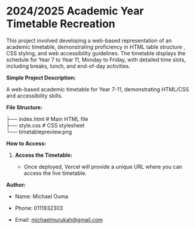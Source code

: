 # 2024/2025 Academic Year Timetable Recreation

This project involved developing a web-based representation of an academic timetable, demonstrating proficiency in HTML table structure , CSS styling, and web accessibility guidelines. The timetable displays the schedule for Year 7 to Year 11, Monday to Friday, with detailed time slots, including breaks, lunch, and end-of-day activities.

**Simple Project Description:**

A web-based academic timetable for Year 7-11, demonstrating HTML/CSS and accessibility skills.

**File Structure:**


├── index.html       # Main HTML file  
├── style.css        # CSS stylesheet  
└── timetablepreview.png 

**How to Access:**


1.  **Access the Timetable:**

    * Once deployed, Vercel will provide a unique URL where you can access the live timetable.

**Author:**

* Name: Michael Ouma

* Phone: 0111932303

* Email: michaelmurukah@gmail.com